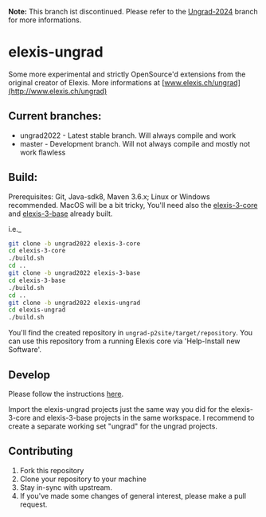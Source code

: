 **Note:** This branch ist discontinued. Please refer to the [Ungrad-2024](https://github.com/rgwch/elexis-ungrad/tree/ungrad-2024) branch for more informations.

# elexis-ungrad

Some more experimental and strictly OpenSource'd extensions from the original creator of Elexis. More informations at [www.elexis.ch/ungrad](http://www.elexis.ch/ungrad) 

## Current branches:

* ungrad2022 - Latest stable branch. Will always compile and work
* master - Development branch. Will not always compile and mostly not work flawless



## Build:

Prerequisites: Git, Java-sdk8, Maven 3.6.x; Linux or Windows recommended. MacOS will be a bit tricky,
You'll need also the [elexis-3-core](https://github.com/rgwch/elexis-3-core) and [elexis-3-base](https://github.com/rgwch/elexis-3-core) already built.

i.e._

```bash
git clone -b ungrad2022 elexis-3-core
cd elexis-3-core
./build.sh
cd ..
git clone -b ungrad2022 elexis-3-base
cd elexis-3-base
./build.sh
cd ..
git clone -b ungrad2022 elexis-ungrad
cd elexis-ungrad
./build.sh

```

You'll find the created repository in `ungrad-p2site/target/repository`. You can use this repository from a running Elexis core via 'Help-Install new Software'.

## Develop

Please follow the instructions [here](https://github.com/rgwch/elexis-3-core/blob/develop/readme.md).

Import the elexis-ungrad projects just the same way you did for the elexis-3-core and elexis-3-base projects in the same workspace. I recommend to create a separate working set "ungrad" for the ungrad projects.

## Contributing

1. Fork this repository
2. Clone your repository to your machine
3. Stay in-sync with upstream.
4. If you've made some changes of general interest, please make a pull request.
